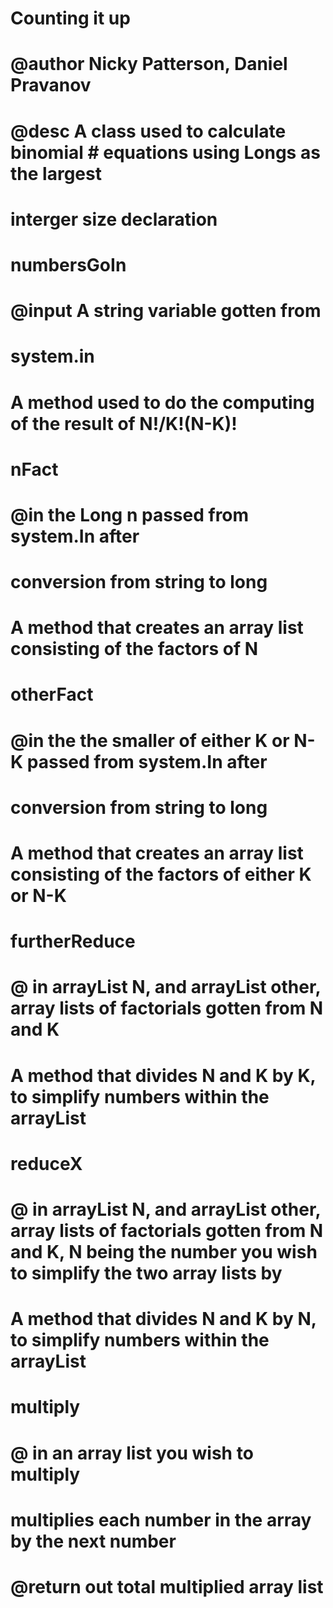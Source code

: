 # Counting it up
# @author Nicky Patterson, Daniel Pravanov
# @desc A class used to calculate binomial   # equations using Longs as the largest 
# interger size declaration

# numbersGoIn
# @input A string variable gotten from 
# system.in
# A method used to do the computing of the result of N!/K!(N-K)!

# nFact
# @in the Long n passed from system.In after 
# conversion from string to long
# A method that creates an array list consisting of the factors of N

# otherFact
# @in the the smaller of either K or N-K passed from system.In after 
# conversion from string to long
# A method that creates an array list consisting of the factors of either K or N-K

# furtherReduce
# @ in arrayList N, and arrayList other, array lists of factorials gotten from N and K
# A method that divides N and K by K, to simplify numbers within the arrayList

# reduceX
# @ in arrayList N, and arrayList other, array lists of factorials gotten from N and K, N being the number you wish to simplify the two array lists by
# A method that divides N and K by N, to simplify numbers within the arrayList

# multiply
# @ in an array list you wish to multiply
# multiplies each number in the array by the next number
# @return out total multiplied array list